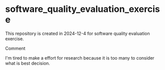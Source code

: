 # software_quality_evaluation_exercise
This repository is created in 2024-12-4 for software quality evaluation exercise.

Comment

I'm tired to make a effort for research because it is too many to consider what is best decision.
